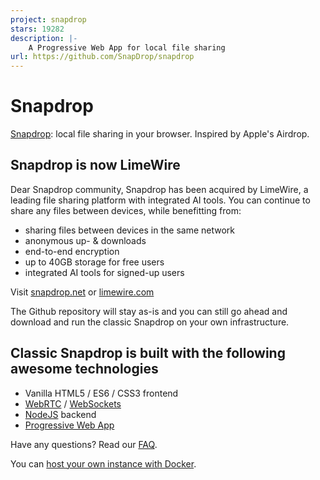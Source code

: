 ```yaml
---
project: snapdrop
stars: 19282
description: |-
    A Progressive Web App for local file sharing 
url: https://github.com/SnapDrop/snapdrop
---
```


# Snapdrop 

[Snapdrop](https://snapdrop.net): local file sharing in your browser. Inspired by Apple's Airdrop.

## Snapdrop is now LimeWire
Dear Snapdrop community,
Snapdrop has been acquired by LimeWire, a leading file sharing platform with integrated AI tools. You can continue to share any files between devices, while benefitting from:
* sharing files between devices in the same network
* anonymous up- & downloads
* end-to-end encryption
* up to 40GB storage for free users
* integrated AI tools for signed-up users

Visit [snapdrop.net](https://snapdrop.net) or [limewire.com](https://limewire.com)

The Github repository will stay as-is and you can still go ahead and download and run the classic Snapdrop on your own infrastructure.


##  Classic Snapdrop is built with the following awesome technologies
* Vanilla HTML5 / ES6 / CSS3 frontend
* [WebRTC](http://webrtc.org/) / [WebSockets](http://www.websocket.org/)
* [NodeJS](https://nodejs.org/en/) backend
* [Progressive Web App](https://wikipedia.org/wiki/Progressive_Web_App)


Have any questions? Read our [FAQ](/docs/faq.md).

You can [host your own instance with Docker](/docs/local-dev.md).

